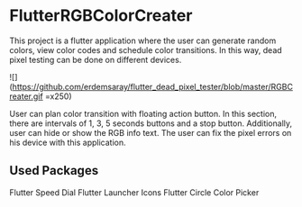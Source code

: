 ﻿# FlutterRGBColorCreater

This project is a flutter application where the user can generate random colors, view color codes and schedule color transitions. In this way, dead pixel testing can be done on different devices.

![](https://github.com/erdemsaray/flutter_dead_pixel_tester/blob/master/RGBCreater.gif =x250)

User can plan color transition with floating action button. In this section, there are intervals of 1, 3, 5 seconds buttons and a stop button. Additionally, user can hide or show the RGB info text. The user can fix the pixel errors on his device with this application.

## Used Packages
Flutter Speed Dial
Flutter Launcher Icons
Flutter Circle Color Picker
